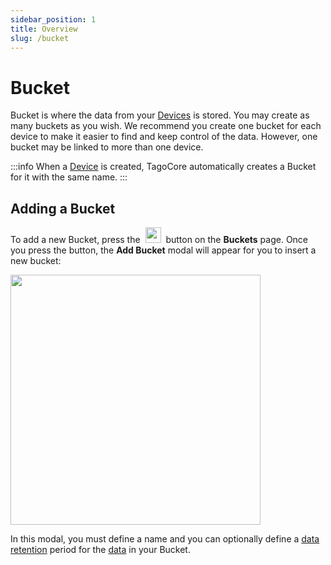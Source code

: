 ```yaml
---
sidebar_position: 1
title: Overview
slug: /bucket
---
```


# Bucket

Bucket is where the data from your [Devices](/device) is stored. You may create as many buckets as you wish. We recommend you create one bucket for each device to make it easier to find and keep control of the data. However, one bucket may be linked to more than one device.

:::info
When a [Device](/device) is created, TagoCore automatically creates a Bucket for it with the same name.
:::

## Adding a Bucket

To add a new Bucket, press the&nbsp; <img className="inline-image" src="/docs/img/bucket/add-bucket-button.png" height="25px" /> &nbsp;button on the **Buckets** page. Once you press the button, the **Add Bucket** modal will appear for you to insert a new bucket:

<img className="big-image" src="/docs/img/bucket/add-bucket-modal.png" height="400px" />

In this modal, you must define a name and you can optionally define a [data retention](/bucket/data-retention) period for the [data](/bucket/data) in your Bucket.

